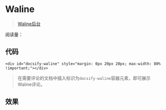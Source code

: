 # Waline
> [Waline后台](https://waline-kjh.wsd.cx/ui/)

阅读量：<span class="waline-pageview-count"></span>

## 代码
```
<div id="docsify-waline" style="margin: 0px 20px 20px; max-width: 80% !important;"></div>
```

> 在需要评论的文档中插入标识为`docsify-waline`容器元素，即可展示Waline评论。

## 效果
<div id="docsify-waline" style="margin: 0px 20px 20px; max-width: 80% !important;"></div>
